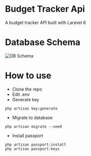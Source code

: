 # Budget Tracker Api
A budget tracker API built with Laravel 6

# Database Schema
![DB Schema](https://i.imgur.com/oPlM7rv.png)

# How to use
- Clone the repo
- Edit .env
- Generate key
```code
php artisan key:generate
```
- Migrate to database
```code
php artisan migrate --seed
```
- Install passport
```code
php artisan passport:install
php artisan passport:keys
```

